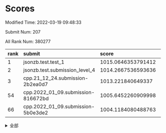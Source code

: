 # Scores

Modified Time: 2022-03-19 09:48:33

Submit Num: 207

All Rank Num: 380277

| rank |               submit               |       score        |       sigma        | pk_num |
| :--- | :--------------------------------- | :----------------- | :----------------- | :----- |
| 1    | jsonzb.test.test_1                 | 1015.0646353791412 | 0.8380049616391324 | 7349   |
| 2    | jsonzb.test.submission_level_4     | 1014.2667536593636 | 0.8203904600645832 | 7350   |
| 3    | cpp.21_12_24.submission-2b2ea0d7   | 1013.221840649337  | 0.7847562985039948 | 7344   |
| 54   | cpp.2022_01_09.submission-816672bd | 1005.6452260909998 | 0.7276482245278793 | 7348   |
| 66   | cpp.2022_01_09.submission-5b0e3de2 | 1004.1184080488763 | 0.7139655745207768 | 7346   |


<details>
<summary>全部</summary>

| rank |                 submit                 |       score        |       sigma        | pk_num |
| :--- | :------------------------------------- | :----------------- | :----------------- | :----- |
| 1    | jsonzb.test.test_1                     | 1015.0646353791412 | 0.8380049616391324 | 7349   |
| 2    | jsonzb.test.submission_level_4         | 1014.2667536593636 | 0.8203904600645832 | 7350   |
| 3    | cpp.21_12_24.submission-2b2ea0d7       | 1013.221840649337  | 0.7847562985039948 | 7344   |
| 4    | gobigger.level_3.submission_level_3_11 | 1011.6435923872074 | 0.7773536534885852 | 7347   |
| 5    | gobigger.level_3.submission_level_3_18 | 1011.6291361724994 | 0.7571097524199515 | 7342   |
| 6    | gobigger.level_3.submission_level_3_33 | 1011.5515285177303 | 0.7780655737853293 | 7348   |
| 7    | gobigger.level_3.submission_level_3_40 | 1011.0820278265941 | 0.7817488779824925 | 7351   |
| 8    | gobigger.level_3.submission_level_3_39 | 1011.0400435773423 | 0.7636743869786432 | 7350   |
| 9    | gobigger.level_3.submission_level_3_25 | 1011.023841306777  | 0.7566953332615275 | 7347   |
| 10   | gobigger.level_3.submission_level_3_37 | 1010.9665694370643 | 0.7747849116993133 | 7349   |
| 11   | gobigger.level_3.submission_level_3_2  | 1010.7960369943729 | 0.7460365852925102 | 7340   |
| 12   | gobigger.level_3.submission_level_3_16 | 1010.7444829154788 | 0.7731765316616116 | 7346   |
| 13   | gobigger.level_3.submission_level_3_27 | 1010.7298844909827 | 0.7624969022761817 | 7351   |
| 14   | gobigger.level_3.submission_level_3_3  | 1010.6631931606136 | 0.7862885937603725 | 7350   |
| 15   | gobigger.level_3.submission_level_3_14 | 1010.6476241826584 | 0.7876735955326939 | 7348   |
| 16   | gobigger.level_3.submission_level_3_20 | 1010.5902614737681 | 0.7792609693854641 | 7344   |
| 17   | gobigger.level_3.submission_level_3_42 | 1010.5780064951001 | 0.7623231900418326 | 7354   |
| 18   | gobigger.level_3.submission_level_3_21 | 1010.5513860059253 | 0.7571768398707178 | 7348   |
| 19   | gobigger.level_3.submission_level_3_31 | 1010.5367711368573 | 0.7704876510500768 | 7350   |
| 20   | gobigger.level_3.submission_level_3_15 | 1010.4952765450529 | 0.7625783372812207 | 7347   |
| 21   | gobigger.level_3.submission_level_3_36 | 1010.4879466940986 | 0.7520637306548615 | 7345   |
| 22   | gobigger.level_3.submission_level_3_5  | 1010.4622630541912 | 0.7663434077769878 | 7348   |
| 23   | gobigger.level_3.submission_level_3_29 | 1010.441536900808  | 0.772523314080579  | 7346   |
| 24   | gobigger.level_3.submission_level_3_44 | 1010.40917119696   | 0.7717011247291456 | 7350   |
| 25   | gobigger.level_3.submission_level_3_24 | 1010.3960132040996 | 0.7554379961241591 | 7348   |
| 26   | gobigger.level_3.submission_level_3_43 | 1010.2166615367921 | 0.7655240095878321 | 7348   |
| 27   | gobigger.level_3.submission_level_3_49 | 1010.0724575288315 | 0.7646900894974102 | 7352   |
| 28   | gobigger.level_3.submission_level_3_46 | 1010.0537795473159 | 0.7699051052224503 | 7345   |
| 29   | gobigger.level_3.submission_level_3_30 | 1010.0531216324223 | 0.7551768431696587 | 7348   |
| 30   | gobigger.level_3.submission_level_3_28 | 1010.0327201922324 | 0.7391713014238903 | 7349   |
| 31   | gobigger.level_3.submission_level_3_7  | 1010.0064056064489 | 0.7650722957852    | 7355   |
| 32   | gobigger.level_3.submission_level_3_34 | 1009.9098232256779 | 0.7498177552901455 | 7347   |
| 33   | gobigger.level_3.submission_level_3_9  | 1009.8766589641033 | 0.7575309033384525 | 7347   |
| 34   | gobigger.level_3.submission_level_3_10 | 1009.8192838275367 | 0.7415421673723717 | 7344   |
| 35   | gobigger.level_3.submission_level_3_17 | 1009.7212931649517 | 0.7523384924531219 | 7348   |
| 36   | gobigger.level_3.submission_level_3_19 | 1009.6804818091165 | 0.754372414210309  | 7343   |
| 37   | gobigger.level_3.submission_level_3_41 | 1009.6793081457414 | 0.7324004430189989 | 7343   |
| 38   | gobigger.level_3.submission_level_3_26 | 1009.6607746992495 | 0.7711412795882092 | 7348   |
| 39   | gobigger.level_3.submission_level_3_48 | 1009.6318232518286 | 0.7574402111661022 | 7345   |
| 40   | gobigger.level_3.submission_level_3_8  | 1009.5936162243642 | 0.7628466636177693 | 7347   |
| 41   | gobigger.level_3.submission_level_3_22 | 1009.5388446693246 | 0.7464572848284933 | 7341   |
| 42   | gobigger.level_3.submission_level_3_0  | 1009.3960905504731 | 0.7441001463983077 | 7349   |
| 43   | gobigger.level_3.submission_level_3_47 | 1009.3785821717868 | 0.7617098247838763 | 7346   |
| 44   | gobigger.level_3.submission_level_3_1  | 1009.3165272273282 | 0.7594698199581698 | 7349   |
| 45   | gobigger.level_3.submission_level_3_6  | 1009.3024425595213 | 0.7524232571091964 | 7349   |
| 46   | gobigger.level_3.submission_level_3_38 | 1009.2527600599159 | 0.7627288893502979 | 7351   |
| 47   | gobigger.level_3.submission_level_3_23 | 1009.0155354924558 | 0.7392512463461453 | 7349   |
| 48   | gobigger.level_3.submission_level_3_35 | 1008.8828059251927 | 0.754423756744043  | 7349   |
| 49   | gobigger.level_3.submission_level_3_45 | 1008.8694577943204 | 0.7530631711968391 | 7347   |
| 50   | gobigger.level_3.submission_level_3_12 | 1008.7016749147479 | 0.7476949839945373 | 7350   |
| 51   | gobigger.level_3.submission_level_3_4  | 1008.64875004996   | 0.7423002384122465 | 7350   |
| 52   | gobigger.level_3.submission_level_3_32 | 1008.2762795460843 | 0.7597398005966974 | 7351   |
| 53   | gobigger.level_3.submission_level_3_13 | 1007.3914651300585 | 0.7217965940184322 | 7353   |
| 54   | cpp.2022_01_09.submission-816672bd     | 1005.6452260909998 | 0.7276482245278793 | 7348   |
| 55   | gobigger.level_1.submission_level_1_34 | 1005.0144904637941 | 0.7537015520913644 | 7350   |
| 56   | gobigger.level_1.submission_level_1_5  | 1005.0070583236538 | 0.7176095787519906 | 7342   |
| 57   | gobigger.level_1.submission_level_1_43 | 1004.8720781154645 | 0.7040467997526455 | 7349   |
| 58   | gobigger.level_1.submission_level_1_32 | 1004.837111022533  | 0.7153205946337432 | 7349   |
| 59   | gobigger.level_1.submission_level_1_37 | 1004.6191198712542 | 0.7108738042335602 | 7354   |
| 60   | gobigger.level_1.submission_level_1_28 | 1004.47981459225   | 0.7231846268696036 | 7345   |
| 61   | gobigger.level_1.submission_level_1_3  | 1004.3968633500833 | 0.7226950988756353 | 7347   |
| 62   | gobigger.level_1.submission_level_1_49 | 1004.3639365101158 | 0.7076220554443265 | 7342   |
| 63   | gobigger.level_1.submission_level_1_46 | 1004.3478045622786 | 0.713959892727677  | 7352   |
| 64   | gobigger.level_1.submission_level_1_17 | 1004.223844712687  | 0.7158730174330389 | 7353   |
| 65   | gobigger.level_1.submission_level_1_35 | 1004.1291651005841 | 0.7199208896127232 | 7347   |
| 66   | cpp.2022_01_09.submission-5b0e3de2     | 1004.1184080488763 | 0.7139655745207768 | 7346   |
| 67   | gobigger.level_1.submission_level_1_14 | 1003.9209328514473 | 0.7156115637775363 | 7349   |
| 68   | gobigger.level_1.submission_level_1_26 | 1003.9041574650971 | 0.7183961837677877 | 7348   |
| 69   | gobigger.level_1.submission_level_1_23 | 1003.881457091407  | 0.7138598798065976 | 7346   |
| 70   | gobigger.level_1.submission_level_1_40 | 1003.8806104285782 | 0.7213674748905677 | 7348   |
| 71   | gobigger.level_1.submission_level_1_22 | 1003.8555343164644 | 0.712722567168229  | 7348   |
| 72   | gobigger.level_1.submission_level_1_18 | 1003.8440626528422 | 0.7252478909540278 | 7350   |
| 73   | gobigger.level_1.submission_level_1_20 | 1003.7405040941568 | 0.7208205692657331 | 7350   |
| 74   | gobigger.level_1.submission_level_1_7  | 1003.7391454209796 | 0.702123559171334  | 7344   |
| 75   | gobigger.level_1.submission_level_1_36 | 1003.7313762892547 | 0.7036697309061359 | 7346   |
| 76   | gobigger.level_1.submission_level_1_45 | 1003.7020223203612 | 0.7128709648814892 | 7350   |
| 77   | gobigger.level_1.submission_level_1_6  | 1003.4897492503497 | 0.7161357794588994 | 7352   |
| 78   | gobigger.level_1.submission_level_1_1  | 1003.4173808246858 | 0.732132742425328  | 7348   |
| 79   | gobigger.level_1.submission_level_1_38 | 1003.396879106146  | 0.7063021650297356 | 7347   |
| 80   | gobigger.level_1.submission_level_1_19 | 1003.3886850257786 | 0.7191550738790271 | 7353   |
| 81   | gobigger.level_1.submission_level_1_25 | 1003.3563070464587 | 0.7099014858191073 | 7349   |
| 82   | gobigger.level_1.submission_level_1_31 | 1003.3241618342819 | 0.7235989958997828 | 7346   |
| 83   | gobigger.level_1.submission_level_1_21 | 1003.1553324515528 | 0.7213630610748591 | 7349   |
| 84   | gobigger.level_1.submission_level_1_8  | 1003.0789506166522 | 0.7208760441265755 | 7349   |
| 85   | gobigger.level_1.submission_level_1_9  | 1003.0650461074787 | 0.7255651628408464 | 7348   |
| 86   | gobigger.level_1.submission_level_1_15 | 1003.0334778155675 | 0.7109148261727225 | 7352   |
| 87   | gobigger.level_1.submission_level_1_44 | 1002.9965877551303 | 0.7160810922260531 | 7352   |
| 88   | gobigger.level_1.submission_level_1_24 | 1002.995533491245  | 0.7192713695415445 | 7347   |
| 89   | gobigger.level_1.submission_level_1_16 | 1002.9524273317958 | 0.7236182558264256 | 7350   |
| 90   | gobigger.level_1.submission_level_1_10 | 1002.9513656049128 | 0.7245554174971438 | 7349   |
| 91   | gobigger.level_1.submission_level_1_27 | 1002.9350288530973 | 0.7110151608282012 | 7346   |
| 92   | gobigger.level_1.submission_level_1_48 | 1002.7607480455226 | 0.7101482419969831 | 7348   |
| 93   | gobigger.level_1.submission_level_1_4  | 1002.7454423476693 | 0.7061621439786218 | 7348   |
| 94   | gobigger.level_1.submission_level_1_41 | 1002.6105481853333 | 0.7062597126209799 | 7351   |
| 95   | gobigger.level_1.submission_level_1_29 | 1002.5943085678148 | 0.7032833235682603 | 7346   |
| 96   | gobigger.level_1.submission_level_1_42 | 1002.584284469498  | 0.7159835521787338 | 7346   |
| 97   | gobigger.level_1.submission_level_1_33 | 1002.5479773775253 | 0.7037729259032698 | 7352   |
| 98   | gobigger.level_1.submission_level_1_0  | 1002.485730943468  | 0.7129991310965468 | 7352   |
| 99   | gobigger.level_1.submission_level_1_12 | 1002.4049171152739 | 0.7201452403098312 | 7348   |
| 100  | gobigger.level_1.submission_level_1_13 | 1002.3856855513274 | 0.7193010452339544 | 7351   |
| 101  | gobigger.level_1.submission_level_1_39 | 1002.3275392670173 | 0.7233759044997501 | 7351   |
| 102  | gobigger.level_1.submission_level_1_47 | 1002.2451635207242 | 0.7161934369483688 | 7344   |
| 103  | gobigger.level_1.submission_level_1_2  | 1002.1455617983279 | 0.7204849435354529 | 7354   |
| 104  | gobigger.level_1.submission_level_1_11 | 1001.7595790595394 | 0.7267435841764919 | 7350   |
| 105  | gobigger.level_1.submission_level_1_30 | 1001.1155764338598 | 0.7171528324635894 | 7351   |
| 106  | gobigger.random.submission_random_0    | 997.2974436095132  | 0.7069733391515433 | 7347   |
| 107  | gobigger.random.submission_random_40   | 997.2422158912271  | 0.7143578208074173 | 7350   |
| 108  | gobigger.random.submission_random_26   | 996.8776558887938  | 0.7064294468742509 | 7348   |
| 109  | gobigger.random.submission_random_31   | 996.7248680197416  | 0.7155933527662468 | 7350   |
| 110  | gobigger.random.submission_random_8    | 996.6451155450635  | 0.7216091666389184 | 7352   |
| 111  | gobigger.random.submission_random_23   | 996.6422356077273  | 0.7061545435841264 | 7350   |
| 112  | gobigger.random.submission_random_34   | 996.5413604496955  | 0.698188187133773  | 7347   |
| 113  | gobigger.random.submission_random_13   | 996.5346496347374  | 0.706811379276124  | 7354   |
| 114  | gobigger.random.submission_random_1    | 996.5340536767226  | 0.7054057966267099 | 7348   |
| 115  | gobigger.random.submission_random_42   | 996.4165808534143  | 0.7126835014578462 | 7353   |
| 116  | gobigger.random.submission_random_28   | 996.347579594877   | 0.707064208269766  | 7350   |
| 117  | gobigger.random.submission_random_10   | 996.3156856295707  | 0.7184282912558954 | 7352   |
| 118  | gobigger.random.submission_random_41   | 996.2907953322169  | 0.7099238456046671 | 7350   |
| 119  | gobigger.random.submission_random_49   | 996.2574435608973  | 0.7004156104201696 | 7345   |
| 120  | gobigger.random.submission_random_15   | 996.2500675385924  | 0.7118705993081678 | 7348   |
| 121  | gobigger.random.submission_random_22   | 996.1456934298153  | 0.7100747164013369 | 7348   |
| 122  | gobigger.random.submission_random_43   | 996.1437859682039  | 0.7086461421438132 | 7351   |
| 123  | gobigger.random.submission_random_24   | 996.1192596279191  | 0.7064203686260322 | 7349   |
| 124  | gobigger.random.submission_random_27   | 996.1097650924174  | 0.7101174191436165 | 7346   |
| 125  | gobigger.random.submission_random_30   | 996.0920863983941  | 0.6964565477759014 | 7351   |
| 126  | gobigger.random.submission_random_2    | 996.0812648596792  | 0.7212635112945724 | 7351   |
| 127  | gobigger.random.submission_random_11   | 995.9730519849479  | 0.7143100706077492 | 7346   |
| 128  | gobigger.random.submission_random_39   | 995.9267890742145  | 0.7075461529795373 | 7350   |
| 129  | gobigger.random.submission_random_35   | 995.8669369571495  | 0.7034866962221265 | 7346   |
| 130  | gobigger.random.submission_random_16   | 995.8511709944808  | 0.7123811021539138 | 7351   |
| 131  | gobigger.random.submission_random_48   | 995.8491161342864  | 0.726207459574006  | 7343   |
| 132  | gobigger.random.submission_random_5    | 995.8421778364273  | 0.7110382448023161 | 7346   |
| 133  | gobigger.random.submission_random_9    | 995.8398169543369  | 0.7350232064945498 | 7350   |
| 134  | gobigger.random.submission_random_25   | 995.7985484625009  | 0.7045576100760542 | 7353   |
| 135  | gobigger.random.submission_random_3    | 995.7921770543452  | 0.7245214335654453 | 7350   |
| 136  | gobigger.random.submission_random_47   | 995.7555910395655  | 0.7080405405898517 | 7348   |
| 137  | gobigger.random.submission_random_7    | 995.7175231544062  | 0.7032174740858689 | 7342   |
| 138  | gobigger.random.submission_random_44   | 995.6991167107451  | 0.7090733564316847 | 7353   |
| 139  | gobigger.random.submission_random_21   | 995.6986994616035  | 0.7190176088037725 | 7346   |
| 140  | gobigger.random.submission_random_20   | 995.6775205757863  | 0.7124059470754625 | 7347   |
| 141  | gobigger.random.submission_random_33   | 995.657425074905   | 0.7033151415830177 | 7353   |
| 142  | gobigger.random.submission_random_36   | 995.6247009701766  | 0.6972040389931654 | 7352   |
| 143  | gobigger.random.submission_random_37   | 995.5607018121209  | 0.7130053835592906 | 7349   |
| 144  | gobigger.random.submission_random_6    | 995.5158800117398  | 0.7254423914552429 | 7349   |
| 145  | gobigger.random.submission_random_14   | 995.4496827127111  | 0.7016752019640564 | 7348   |
| 146  | gobigger.random.submission_random_18   | 995.3849933966386  | 0.7140995222131227 | 7342   |
| 147  | gobigger.random.submission_random_32   | 995.343378973293   | 0.7015218756804158 | 7344   |
| 148  | gobigger.random.submission_random_4    | 995.3255484196997  | 0.7298335869610596 | 7350   |
| 149  | gobigger.random.submission_random_12   | 995.2802442999501  | 0.707131346975689  | 7348   |
| 150  | gobigger.random.submission_random_17   | 995.2456388851625  | 0.704884565057572  | 7345   |
| 151  | gobigger.random.submission_random_46   | 995.2284847661101  | 0.7296648589250447 | 7347   |
| 152  | gobigger.random.submission_random_45   | 995.0498299705321  | 0.7163508838803434 | 7347   |
| 153  | gobigger.random.submission_random_38   | 994.7557882694107  | 0.7180461956438516 | 7350   |
| 154  | gobigger.random.submission_random_19   | 994.7556085661096  | 0.7022874203564622 | 7348   |
| 155  | gobigger.random.submission_random_29   | 994.6617135030265  | 0.7300216041892398 | 7349   |
| 156  | gobigger.level_2.submission_level_2_28 | 994.1385479651373  | 0.7273941194050252 | 7350   |
| 157  | gobigger.level_2.submission_level_2_37 | 993.7137363010022  | 0.7248560983577398 | 7345   |
| 158  | gobigger.level_2.submission_level_2_45 | 993.4746539202672  | 0.7375315250494691 | 7352   |
| 159  | gobigger.level_2.submission_level_2_2  | 993.4290745940741  | 0.7205083933185065 | 7354   |
| 160  | gobigger.level_2.submission_level_2_42 | 993.3638202639032  | 0.7380107281712072 | 7349   |
| 161  | gobigger.level_2.submission_level_2_10 | 992.9273748780388  | 0.7312351690126374 | 7343   |
| 162  | gobigger.level_2.submission_level_2_7  | 992.8895997317812  | 0.7650651022121135 | 7348   |
| 163  | gobigger.level_2.submission_level_2_3  | 992.8502164747862  | 0.7345343337054204 | 7346   |
| 164  | gobigger.level_2.submission_level_2_32 | 992.808093096221   | 0.7362293515486691 | 7347   |
| 165  | gobigger.level_2.submission_level_2_38 | 992.7761377339342  | 0.7557330004888138 | 7351   |
| 166  | gobigger.level_2.submission_level_2_46 | 992.7752085453558  | 0.7543855610498458 | 7351   |
| 167  | gobigger.level_2.submission_level_2_6  | 992.7017880515647  | 0.7374301459657904 | 7346   |
| 168  | gobigger.level_2.submission_level_2_9  | 992.68819058543    | 0.7347624333633554 | 7345   |
| 169  | gobigger.level_2.submission_level_2_44 | 992.6164984122439  | 0.7393337281171966 | 7345   |
| 170  | gobigger.level_2.submission_level_2_29 | 992.5906658840655  | 0.7398151632905776 | 7349   |
| 171  | gobigger.level_2.submission_level_2_43 | 992.4812996202132  | 0.7294454801214172 | 7351   |
| 172  | gobigger.level_2.submission_level_2_49 | 992.4335300179739  | 0.7433236739597106 | 7349   |
| 173  | gobigger.level_2.submission_level_2_41 | 992.3971796318745  | 0.7480276052762457 | 7348   |
| 174  | gobigger.level_2.submission_level_2_14 | 992.3854810382503  | 0.7410135523957523 | 7352   |
| 175  | gobigger.level_2.submission_level_2_39 | 992.3543033566451  | 0.7305751894356265 | 7345   |
| 176  | gobigger.level_2.submission_level_2_24 | 992.3395174919174  | 0.7359892600083565 | 7351   |
| 177  | gobigger.level_2.submission_level_2_34 | 992.1800719263522  | 0.7463940230629157 | 7347   |
| 178  | gobigger.level_2.submission_level_2_22 | 992.1516946554397  | 0.7454895921219633 | 7346   |
| 179  | gobigger.level_2.submission_level_2_13 | 992.0908047216452  | 0.7377646053114159 | 7346   |
| 180  | gobigger.level_2.submission_level_2_18 | 992.0626209522571  | 0.7565038506716595 | 7348   |
| 181  | gobigger.level_2.submission_level_2_15 | 991.9823727917602  | 0.7659602691601104 | 7349   |
| 182  | gobigger.level_2.submission_level_2_1  | 991.9508735837978  | 0.729771348769885  | 7351   |
| 183  | gobigger.level_2.submission_level_2_11 | 991.9480792409098  | 0.7256112807327254 | 7348   |
| 184  | gobigger.level_2.submission_level_2_20 | 991.9112668769623  | 0.7232024421866439 | 7347   |
| 185  | gobigger.level_2.submission_level_2_36 | 991.9021016502847  | 0.7433073476870609 | 7350   |
| 186  | gobigger.level_2.submission_level_2_5  | 991.8144120253849  | 0.7389868852003648 | 7349   |
| 187  | gobigger.level_2.submission_level_2_4  | 991.7329704790011  | 0.7494860167726375 | 7349   |
| 188  | gobigger.level_2.submission_level_2_0  | 991.6895797074503  | 0.742719400902095  | 7344   |
| 189  | gobigger.level_2.submission_level_2_26 | 991.6764968929273  | 0.7415892662306338 | 7349   |
| 190  | gobigger.level_2.submission_level_2_35 | 991.6351182495578  | 0.74928379236131   | 7351   |
| 191  | gobigger.level_2.submission_level_2_48 | 991.63141500992    | 0.7758587581549191 | 7349   |
| 192  | gobigger.level_2.submission_level_2_33 | 991.6049525547971  | 0.7594008899740058 | 7352   |
| 193  | gobigger.level_2.submission_level_2_19 | 991.566403010543   | 0.7544062635512077 | 7350   |
| 194  | gobigger.level_2.submission_level_2_40 | 991.5486074106752  | 0.750495151400635  | 7352   |
| 195  | gobigger.level_2.submission_level_2_21 | 991.3048265065088  | 0.7493638733034464 | 7349   |
| 196  | gobigger.level_2.submission_level_2_12 | 991.1539325050194  | 0.7492348767811996 | 7348   |
| 197  | gobigger.level_2.submission_level_2_23 | 991.0149093490393  | 0.7717415497246535 | 7350   |
| 198  | gobigger.level_2.submission_level_2_27 | 990.9029972736845  | 0.7499295035773396 | 7352   |
| 199  | gobigger.level_2.submission_level_2_8  | 990.8488492717477  | 0.7552479753685881 | 7348   |
| 200  | gobigger.level_2.submission_level_2_31 | 990.7695314086486  | 0.7476671065120238 | 7349   |
| 201  | gobigger.level_2.submission_level_2_47 | 990.6703033002414  | 0.7416020493006242 | 7346   |
| 202  | gobigger.level_2.submission_level_2_16 | 990.6270180665455  | 0.765387055911914  | 7344   |
| 203  | gobigger.level_2.submission_level_2_25 | 990.3456854155019  | 0.7615809210946817 | 7342   |
| 204  | gobigger.level_2.submission_level_2_17 | 989.6702246055095  | 0.78526901081203   | 7349   |
| 205  | gobigger.level_2.submission_level_2_30 | 989.2855879032677  | 0.7632774709341275 | 7348   |
| 206  | gobigger.none.submission_none_0        | 976.9674545577567  | 1.3683906506491716 | 7341   |
| 207  | gobigger.none.submission_none_1        | 974.5031220042488  | 1.6004647293645695 | 7352   |

</details>